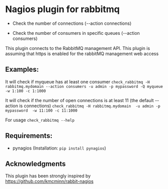 # Nagios plugin for rabbitmq

* Check the number of connections (--action connections)

* Check the number of consumers in specific queues (--action consumers)

This plugin connects to the RabbitMQ management API.
This plugin is assuming that https is enabled for the rabbitMQ management web access

## Examples: 
It will check if myqueue has at least one consumer
`check_rabbitmq -H rabbitmq.mydomain --action consumers -u admin -p mypassword -Q myqueue -w 1:100 -c 1:1000`

It will check if the number of open connections is at least 11 (the default --action is connections)
`check_rabbitmq -H rabbitmq.mydomain  -u admin -p mypassword  -w 11:100 -c 11:1000`

For usage
`check_rabbitmq --help`

## Requirements:
* pynagios (Installation: `pip install pynagios`)

## Acknowledgments
This plugin has been strongly inspired by https://github.com/kmcminn/rabbit-nagios